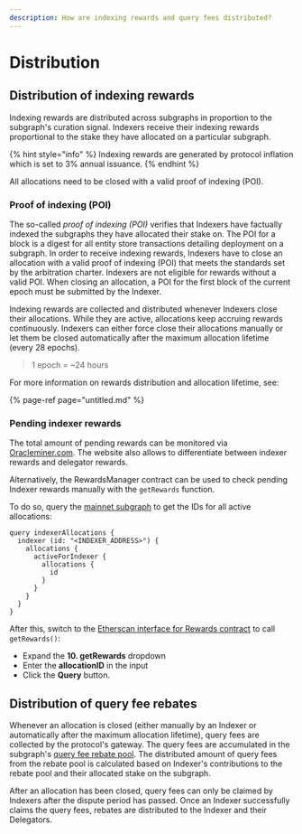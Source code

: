```yaml
---
description: How are indexing rewards and query fees distributed?
---
```


# Distribution

## Distribution of indexing rewards

Indexing rewards are distributed across subgraphs in proportion to the subgraph's curation signal. Indexers receive their indexing rewards proportional to the stake they have allocated on a particular subgraph.

{% hint style="info" %}
Indexing rewards are generated by protocol inflation which is set to 3% annual issuance.
{% endhint %}

All allocations need to be closed with a valid proof of indexing \(POI\).

### Proof of indexing \(POI\)

The so-called _proof of indexing \(POI\)_ verifies that Indexers have factually indexed the subgraphs they have allocated their stake on. The POI for a block is a digest for all entity store transactions detailing deployment on a subgraph. In order to receive indexing rewards, Indexers have to close an allocation with a valid proof of indexing \(POI\) that meets the standards set by the arbitration charter. Indexers are not eligible for rewards without a valid POI. When closing an allocation, a POI for the first block of the current epoch must be submitted by the Indexer.

Indexing rewards are collected and distributed whenever Indexers close their allocations. While they are active, allocations keep accruing rewards continuously. Indexers can either force close their allocations manually or let them be closed automatically after the maximum allocation lifetime \(every 28 epochs\).

> 1 epoch = ~24 hours

For more information on rewards distribution and allocation lifetime, see:

{% page-ref page="untitled.md" %}

### Pending indexer rewards

The total amount of pending rewards can be monitored via [Oracleminer.com](https://oracleminer.com/graph/indexer/0x5a8904be09625965d9aec4bffd30d853438a053e). The website also allows to differentiate between indexer rewards and delegator rewards.

Alternatively, the RewardsManager contract can be used to check pending Indexer rewards manually with the `getRewards` function.

To do so, query the [mainnet subgraph](https://thegraph.com/explorer/subgraph/graphprotocol/graph-network-mainnet) to get the IDs for all active allocations:

```text
query indexerAllocations {
  indexer (id: "<INDEXER_ADDRESS>") {
    allocations {
      activeForIndexer {
        allocations {
          id
        }
      }
    }
  }
}
```

After this, switch to the [Etherscan interface for Rewards contract](https://etherscan.io/address/0x9Ac758AB77733b4150A901ebd659cbF8cB93ED66#readProxyContract) to call `getRewards()`:

* Expand the **10. getRewards** dropdown
* Enter the **allocationID** in the input
* Click the **Query** button.

## Distribution of **query fee rebates**

Whenever an allocation is closed \(either manually by an Indexer or automatically after the maximum allocation lifetime\), query fees are collected by the protocol's gateway. The query fees are accumulated in the subgraph's [query fee rebate pool](https://the-graph-documentation.gitbook.io/the-graph-community-docs/network/indexers/revenues/revenue-streams#rebate-pool). The distributed amount of query fees from the rebate pool is calculated based on Indexer's contributions to the rebate pool and their allocated stake on the subgraph.

After an allocation has been closed, query fees can only be claimed by Indexers after the dispute period has passed. Once an Indexer successfully claims the query fees, rebates are distributed to the Indexer and their Delegators.

